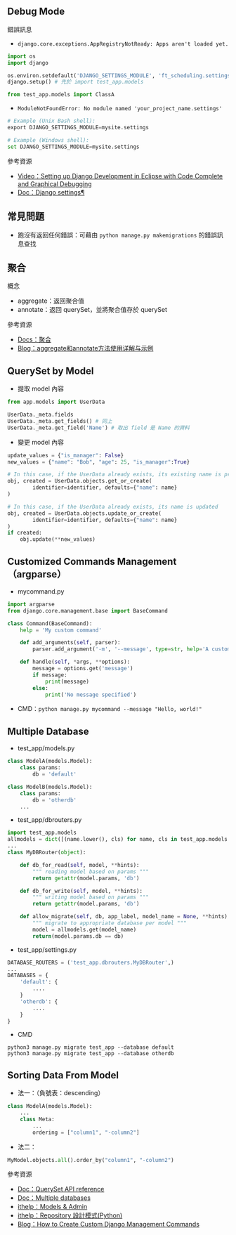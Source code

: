 ## Debug Mode
錯誤訊息
* `django.core.exceptions.AppRegistryNotReady: Apps aren't loaded yet.`
```python
import os
import django

os.environ.setdefault('DJANGO_SETTINGS_MODULE', 'ft_scheduling.settings')
django.setup() # 先於 import test_app.models

from test_app.models import ClassA
```
* `ModuleNotFoundError: No module named 'your_project_name.settings'`
```python
# Example (Unix Bash shell):
export DJANGO_SETTINGS_MODULE=mysite.settings

# Example (Windows shell):
set DJANGO_SETTINGS_MODULE=mysite.settings
```


參考資源
* [Video：Setting up Django Development in Eclipse with Code Complete and Graphical Debugging](https://vimeo.com/5027645)
* [Doc：Django settings¶](https://django.readthedocs.io/en/stable/topics/settings.html)

## 常見問題
* 跑沒有返回任何錯誤：可藉由 `python manage.py makemigrations` 的錯誤訊息查找

## 聚合
概念  
* aggregate：返回聚合值
* annotate：返回 querySet，並將聚合值存於 querySet
  
參考資源
* [Docs：聚合](https://docs.djangoproject.com/zh-hans/4.1/topics/db/aggregation/)
* [Blog：aggregate和annotate方法使用详解与示例](https://zhuanlan.zhihu.com/p/50974992)

## QuerySet by Model
* 提取 model 內容
```python
from app.models import UserData

UserData._meta.fields
UserData._meta.get_fields() # 同上
UserData._meta.get_field('Name') # 取出 field 是 Name 的資料
```
* 變更 model 內容
```python
update_values = {"is_manager": False}
new_values = {"name": "Bob", "age": 25, "is_manager":True}

# In this case, if the UserData already exists, its existing name is preserved
obj, created = UserData.objects.get_or_create(
        identifier=identifier, defaults={"name": name}
)

# In this case, if the UserData already exists, its name is updated
obj, created = UserData.objects.update_or_create(
        identifier=identifier, defaults={"name": name}
)
if created:
    obj.update(**new_values)
```

## Customized Commands Management（argparse）
* mycommand.py
```python
import argparse
from django.core.management.base import BaseCommand

class Command(BaseCommand):
    help = 'My custom command'

    def add_arguments(self, parser):
        parser.add_argument('-m', '--message', type=str, help='A custom message')

    def handle(self, *args, **options):
        message = options.get('message')
        if message:
            print(message)
        else:
            print('No message specified')

```
* CMD：`python manage.py mycommand --message "Hello, world!"`

## Multiple Database
* test_app/models.py
```python
class ModelA(models.Model):
    class params:
        db = 'default'

class ModelB(models.Model):
    class params:
        db = 'otherdb'
    ...
```

* test_app/dbrouters.py
```python
import test_app.models
allmodels = dict([(name.lower(), cls) for name, cls in test_app.models.__dict__.items() if isinstance(cls, type)])
...
class MyDBRouter(object):

    def db_for_read(self, model, **hints):
        """ reading model based on params """
        return getattr(model.params, 'db')

    def db_for_write(self, model, **hints):
        """ writing model based on params """
        return getattr(model.params, 'db')

    def allow_migrate(self, db, app_label, model_name = None, **hints):
        """ migrate to appropriate database per model """
        model = allmodels.get(model_name)
        return(model.params.db == db)
```
* test_app/settings.py
```python
DATABASE_ROUTERS = ('test_app.dbrouters.MyDBRouter',)
...
DATABASES = {
    'default': {
        ....
    }
    'otherdb': {
        ....
    }
}
```
* CMD
```linux
python3 manage.py migrate test_app --database default
python3 manage.py migrate test_app --database otherdb
```

## Sorting Data From Model
* 法一：（負號表：descending）
```python
class ModelA(models.Model):
    ...
    class Meta:
        ...
        ordering = ["column1", "-column2"]
```
* 法二：
```python
MyModel.objects.all().order_by("column1", "-column2")
```

參考資源
* [Doc：QuerySet API reference](https://docs.djangoproject.com/en/dev/ref/models/querysets/#get)
* [Doc：Multiple databases](https://docs.djangoproject.com/en/3.0/topics/db/multi-db/#database-routers)
* [ithelp：Models & Admin](https://ithelp.ithome.com.tw/articles/10201074)
* [ithelp：Repository 設計模式(Python)](https://ithelp.ithome.com.tw/articles/10282153?sc=iThomeR)
* [Blog：How to Create Custom Django Management Commands](https://simpleisbetterthancomplex.com/tutorial/2018/08/27/how-to-create-custom-django-management-commands.html)

